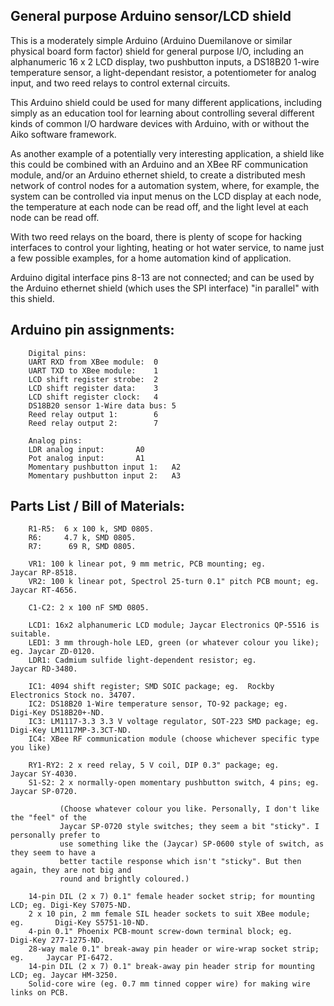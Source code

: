 
General purpose Arduino sensor/LCD shield
-----------------------------------------

This is a moderately simple Arduino (Arduino Duemilanove or similar physical board form factor) shield for general
purpose I/O, including an alphanumeric 16 x 2 LCD display, two pushbutton inputs, a DS18B20 1-wire temperature
sensor, a light-dependant resistor, a potentiometer for analog input, and two reed relays to control external
circuits.

This Arduino shield could be used for many different applications, including simply as an education tool for
learning about controlling several different kinds of common I/O hardware devices with Arduino, with or without
the Aiko software framework.

As another example of a potentially very interesting application, a shield like this could be combined with an
Arduino and an XBee RF communication module, and/or an Arduino ethernet shield, to create a distributed mesh
network of control nodes for a automation system, where, for example, the system can be controlled via input menus
on the LCD display at each node, the temperature at each node can be read off, and the light level at each node
can be read off.

With two reed relays on the board, there is plenty of scope for hacking interfaces to control your lighting,
heating or hot water service, to name just a few possible examples, for a home automation kind of application.

Arduino digital interface pins 8-13 are not connected; and can be used by the Arduino ethernet shield (which uses
the SPI interface) "in parallel" with this shield.

Arduino pin assignments:
------------------------
		
		Digital pins:
		UART RXD from XBee module:	0
		UART TXD to XBee module:	1
		LCD shift register strobe:	2
		LCD shift register data:	3
		LCD shift register clock:	4
		DS18B20 sensor 1-Wire data bus:	5
		Reed relay output 1:		6
		Reed relay output 2:		7
		
		Analog pins:
		LDR analog input:		A0
		Pot analog input:		A1
		Momentary pushbutton input 1:	A2
		Momentary pushbutton input 2:	A3


Parts List / Bill of Materials:
-------------------------------
		
		R1-R5: 	6 x 100 k, SMD 0805.
		R6:	    4.7 k, SMD 0805.
		R7:	     69 R, SMD 0805.
		
		VR1: 100 k linear pot, 9 mm metric, PCB mounting; eg. 		      Jaycar RP-8518. 
		VR2: 100 k linear pot, Spectrol 25-turn 0.1" pitch PCB mount; eg.     Jaycar RT-4656.
		
		C1-C2: 2 x 100 nF SMD 0805.
		
		LCD1: 16x2 alphanumeric LCD module; Jaycar Electronics QP-5516 is suitable.
		LED1: 3 mm through-hole LED, green (or whatever colour you like); eg. Jaycar ZD-0120. 
		LDR1: Cadmium sulfide light-dependent resistor; eg. 		      Jaycar RD-3480.
		
		IC1: 4094 shift register; SMD SOIC package; eg.  Rockby Electronics Stock no. 34707.
		IC2: DS18B20 1-Wire temperature sensor, TO-92 package; eg. 	      Digi-Key DS18B20+-ND.
		IC3: LM1117-3.3 3.3 V voltage regulator, SOT-223 SMD package; eg.     Digi-Key LM1117MP-3.3CT-ND.
		IC4: XBee RF communication module (choose whichever specific type you like)
		
		RY1-RY2: 2 x reed relay, 5 V coil, DIP 0.3" package; eg. 		  Jaycar SY-4030.
		S1-S2: 2 x normally-open momentary pushbutton switch, 4 pins; eg.         Jaycar SP-0720.
		       
		       (Choose whatever colour you like. Personally, I don't like the "feel" of the
		       Jaycar SP-0720 style switches; they seem a bit "sticky". I personally prefer to
		       use something like the (Jaycar) SP-0600 style of switch, as they seem to have a
		       better tactile response which isn't "sticky". But then again, they are not big and
		       round and brightly coloured.)
		
		14-pin DIL (2 x 7) 0.1" female header socket strip; for mounting LCD; eg. Digi-Key S7075-ND.
		2 x 10 pin, 2 mm female SIL header sockets to suit XBee module; eg. 	  Digi-Key S5751-10-ND. 
		4-pin 0.1" Phoenix PCB-mount screw-down terminal block; eg. 		  Digi-Key 277-1275-ND.
		28-way male 0.1" break-away pin header or wire-wrap socket strip; eg. 	  Jaycar PI-6472.
		14-pin DIL (2 x 7) 0.1" break-away pin header strip for mounting LCD; eg. Jaycar HM-3250.
		Solid-core wire (eg. 0.7 mm tinned copper wire) for making wire links on PCB.
		


